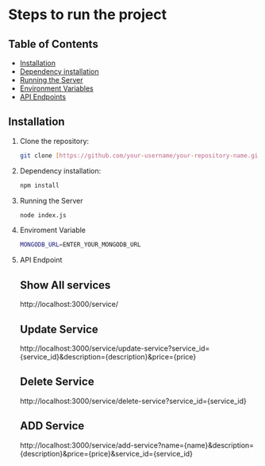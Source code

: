 # Steps to run the project



## Table of Contents

- [Installation](#installation)
- [Dependency installation](#Dependency)
- [Running the Server](#running-the-server)
- [Environment Variables](#environment-variables)
- [API Endpoints](#api-endpoints)


## Installation

1. Clone the repository:

   ```bash
   git clone [https://github.com/your-username/your-repository-name.git](https://github.com/zakie2003/Hospital-Service.git)

2. Dependency installation:
   ```bash
   npm install

4. Running the Server
   ```bash
   node index.js

5. Enviroment Variable
   ```bash
   MONGODB_URL=ENTER_YOUR_MONGODB_URL

6. API Endpoint

   ## Show All services
   http://localhost:3000/service/
   
   ## Update Service
   http://localhost:3000/service/update-service?service_id={service_id}&description={description}&price={price}

   ## Delete Service
   http://localhost:3000/service/delete-service?service_id={service_id}

   ## ADD Service
   http://localhost:3000/service/add-service?name={name}&description={description}&price={price}&service_id={service_id}
